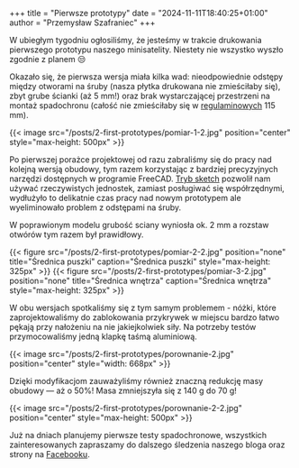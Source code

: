 +++
title = "Pierwsze prototypy"
date = "2024-11-11T18:40:25+01:00"
author = "Przemysław Szafraniec"
+++

W ubiegłym tygodniu ogłosiliśmy, że jesteśmy w trakcie drukowania pierwszego prototypu naszego minisatelity. Niestety nie wszystko wyszło zgodnie z planem 😒

Okazało się, że pierwsza wersja miała kilka wad: nieodpowiednie odstępy między otworami na śruby (nasza płytka drukowana nie zmieściłaby się), zbyt grube ścianki (aż 5 mm!) oraz brak wystarczającej przestrzeni na montaż spadochronu (całość nie zmieściłaby się w [regulaminowych](https://esero.kopernik.org.pl/wp-content/uploads/2024/07/Regulamin-Konkursu-CanSat-2025.pdf#page=9) 115 mm).

{{< image src="/posts/2-first-prototypes/pomiar-1-2.jpg" position="center" style="max-height: 500px" >}}

Po pierwszej porażce projektowej od razu zabraliśmy się do pracy nad kolejną wersją obudowy, tym razem korzystając z bardziej precyzyjnych narzędzi dostępnych w programie FreeCAD. [Tryb sketch](https://wiki.freecad.org/PartDesign_Workbench) pozwolił nam używać rzeczywistych jednostek, zamiast posługiwać się współrzędnymi, wydłużyło to delikatnie czas pracy nad nowym prototypem ale wyeliminowało problem z odstępami na śruby.

W poprawionym modelu grubość sciany wyniosła ok. 2 mm a rozstaw otwórów tym razem był prawidłowy.

<span class="figure-container">
    {{< figure src="/posts/2-first-prototypes/pomiar-2-2.jpg" position="none" title="Średnica puszki" caption="Średnica puszki" style="max-height: 325px" >}}
    {{< figure src="/posts/2-first-prototypes/pomiar-3-2.jpg" position="none" title="Średnica wnętrza" caption="Średnica wnętrza" style="max-height: 325px" >}}
</span>

W obu wersjach spotkaliśmy się z tym samym problemem - nóżki, które zaprojektowaliśmy do zablokowania przykrywek w miejscu bardzo łatwo pękają przy nałożeniu na nie jakiejkolwiek siły. Na potrzeby testów przymocowaliśmy jedną klapkę taśmą aluminiową.

{{< image src="/posts/2-first-prototypes/porownanie-2.jpg" position="center" style="width: 668px" >}}

Dzięki modyfikacjom zauważyliśmy również znaczną redukcję masy obudowy — aż o 50%! Masa zmniejszyła się z 140 g do 70 g!

{{< image src="/posts/2-first-prototypes/porownanie-2-2.jpg" position="center" style="max-height: 500px" >}}

Już na dniach planujemy pierwsze testy spadochronowe, wszystkich zainteresowanych zapraszamy do dalszego śledzenia naszego bloga oraz strony na [Facebooku](https://www.facebook.com/profile.php?id=100064050254272).